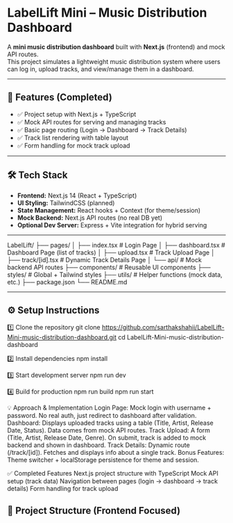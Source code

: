 # LabelLift Mini – Music Distribution Dashboard

A **mini music distribution dashboard** built with **Next.js** (frontend) and mock API routes.  
This project simulates a lightweight music distribution system where users can log in, upload tracks, and view/manage them in a dashboard.

---

## 🎯 Features (Completed)

- ✅ Project setup with Next.js + TypeScript  
- ✅ Mock API routes for serving and managing tracks  
- ✅ Basic page routing (Login → Dashboard → Track Details)  
- ✅ Track list rendering with table layout  
- ✅ Form handling for mock track upload  

---

## 🛠️ Tech Stack

- **Frontend:** Next.js 14 (React + TypeScript)  
- **UI Styling:** TailwindCSS (planned)  
- **State Management:** React hooks + Context (for theme/session)  
- **Mock Backend:** Next.js API routes (no real DB yet)  
- **Optional Dev Server:** Express + Vite integration for hybrid serving  

---
LabelLift/
├── pages/
│ ├── index.tsx # Login Page
│ ├── dashboard.tsx # Dashboard Page (list of tracks)
│ ├── upload.tsx # Track Upload Page
│ ├── track/[id].tsx # Dynamic Track Details Page
│ └── api/ # Mock backend API routes
├── components/ # Reusable UI components
├── styles/ # Global + Tailwind styles
├── utils/ # Helper functions (mock data, etc.)
├── package.json
└── README.md


---

## ⚙️ Setup Instructions

1️⃣ Clone the repository
git clone https://github.com/sarthakshahii/LabelLift-Mini-music-distribution-dashboard.git
cd LabelLift-Mini-music-distribution-dashboard

2️⃣ Install dependencies
npm install

3️⃣ Start development server
npm run dev

4️⃣ Build for production
npm run build
npm run start

💡 Approach & Implementation
Login Page: Mock login with username + password. No real auth, just redirect to dashboard after validation.
Dashboard: Displays uploaded tracks using a table (Title, Artist, Release Date, Status). Data comes from mock API routes.
Track Upload: A form (Title, Artist, Release Date, Genre). On submit, track is added to mock backend and shown in dashboard.
Track Details: Dynamic route (/track/[id]). Fetches and displays info about a single track.
Bonus Features: Theme switcher + localStorage persistence for theme and session.

✅ Completed Features
 Next.js project structure with TypeScript
 Mock API setup (track data)
 Navigation between pages (login → dashboard → track details)
 Form handling for track upload
## 📂 Project Structure (Frontend Focused)

